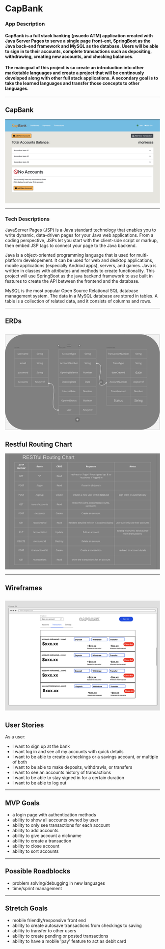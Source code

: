 # CapBank

### App Description
#### CapBank is a full stack banking (psuedo ATM) application created with Java Server Pages to serve a single page front-ent, SpringBoot as the Java back-end framework and MySQL as the database. Users will be able to sign in to their accounts, complete transactions such as depositing, withdrawing, creating new accounts, and checking balances. 

#### The main goal of this project is so create an introduction into other marketable languages and create a project that will be continously developed along with other full stack applications. A secondary goal is to take the learned languages and transfer those concepts to other languages. 

---

## CapBank
![Dashboard](./images/Dashboard.png)

---
### Tech Descriptions

JavaServer Pages (JSP) is a Java standard technology that enables you to write dynamic, data-driven pages for your Java web applications. From a coding perspective, JSPs let you start with the client-side script or markup, then embed JSP tags to connect your page to the Java backend.

Java is a object-oriented programming language that is used for multi-platform developement. It can be used for web and desktop applications, mobile applications (especially Andriod apps), servers, and games. Java is written in classes with attributes and methods to create functionality. This project will use SpringBoot as the java backend framework to use built in features to create the API between the frontend and the database.


MySQL is the most popular Open Source Relational SQL database management system. The data in a MySQL database are stored in tables. A table is a collection of related data, and it consists of columns and rows.

---
## ERDs
![ERDs](./images/ERDs.png)
---
## Restful Routing Chart
![Routing Chart](./images/Routing%20Chart.png)

---
## Wireframes
![Wireframe](./images/Wireframe.png)
---
## User Stories
As a user:
- I want to sign up at the bank
- I want log in and see all my accounts with quick details
- I want to be able to create a checkings or a savings account, or multiple of both
- I want to be able to make deposits, withdrawls, or transfers 
- I want to see an accounts history of transactions
- I want to be able to stay signed in for a certain duration
- I want to be able to log out
---
## MVP Goals
- a login page with authentication methods 
- ability to show all accounts owned by user
- ability to only see transactions for each account
- ability to add accounts
- ability to give account a nickname
- ability to create a transaction
- ability to close account
- ability to sort accounts
---
## Possible Roadblocks
- problem solving/debugging in new languages
- time/sprint management
---
## Stretch Goals
- mobile friendly/responsive front end
- ability to create autosave transactions from checkings to saving
- ability to transfer to other users 
- ability to create pending or posted transactions
- ability to have a mobile 'pay' feature to act as debit card
